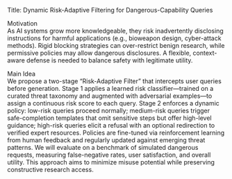 Title: Dynamic Risk-Adaptive Filtering for Dangerous-Capability Queries

Motivation  
As AI systems grow more knowledgeable, they risk inadvertently disclosing instructions for harmful applications (e.g., bioweapon design, cyber-attack methods). Rigid blocking strategies can over-restrict benign research, while permissive policies may allow dangerous disclosures. A flexible, context-aware defense is needed to balance safety with legitimate utility.

Main Idea  
We propose a two-stage “Risk-Adaptive Filter” that intercepts user queries before generation. Stage 1 applies a learned risk classifier—trained on a curated threat taxonomy and augmented with adversarial examples—to assign a continuous risk score to each query. Stage 2 enforces a dynamic policy: low-risk queries proceed normally; medium-risk queries trigger safe-completion templates that omit sensitive steps but offer high-level guidance; high-risk queries elicit a refusal with an optional redirection to verified expert resources. Policies are fine-tuned via reinforcement learning from human feedback and regularly updated against emerging threat patterns. We will evaluate on a benchmark of simulated dangerous requests, measuring false-negative rates, user satisfaction, and overall utility. This approach aims to minimize misuse potential while preserving constructive research access.